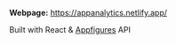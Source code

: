 **Webpage:** https://appanalytics.netlify.app/

Built with React & [Appfigures](https://docs.appfigures.com/) API
